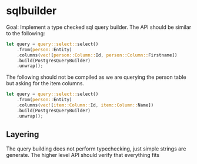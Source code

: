 # sqlbuilder

Goal: Implement a type checked sql query builder.
The API should be similar to the following:
```rs
let query = query::select::select()
    .from(person::Entity)
    .columns(vec![person::Column::Id, person::Column::Firstname])
    .build(PostgresQueryBuilder)
    .unwrap();
```

The following should not be compiled as we are querying the person table but asking for the item columns.
```rs
let query = query::select::select()
    .from(person::Entity)
    .columns(vec![item::Column::Id, item::Column::Name])
    .build(PostgresQueryBuilder)
    .unwrap();
```


## Layering
The query building does not perform typechecking, just simple strings are generate.
The higher level API should verify that everything fits

